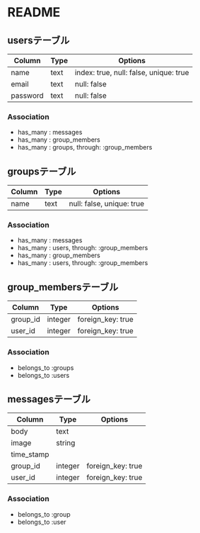 # README

## usersテーブル

|Column|Type|Options|
|------|----|-------|
|name|text|index: true, null: false, unique: true|
|email|text|null: false|
|password|text|null: false|

### Association
- has_many : messages
- has_many : group_members
- has_many : groups, through: :group_members


## groupsテーブル
|Column|Type|Options|
|------|----|-------|
|name|text|null: false, unique: true|

### Association
- has_many : messages
- has_many : users, through: :group_members
- has_many : group_members
- has_many : users, through: :group_members

## group_membersテーブル
|Column|Type|Options|
|------|----|-------|
|group_id|integer|foreign_key: true|
|user_id|integer|foreign_key: true|

### Association
- belongs_to :groups
- belongs_to :users


## messagesテーブル
|Column|Type|Options|
|------|----|-------|
|body|text||
|image|string||
|time_stamp|||
|group_id|integer|foreign_key: true|
|user_id|integer|foreign_key: true|

### Association
- belongs_to :group
- belongs_to :user
